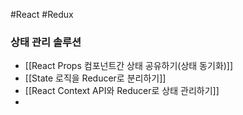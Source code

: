 
#React #Redux 

### 상태 관리 솔루션
- [[React Props 컴포넌트간 상태 공유하기(상태 동기화)]]
- [[State 로직을  Reducer로 분리하기]]
- [[React Context API와 Reducer로 상태 관리하기]]
- 